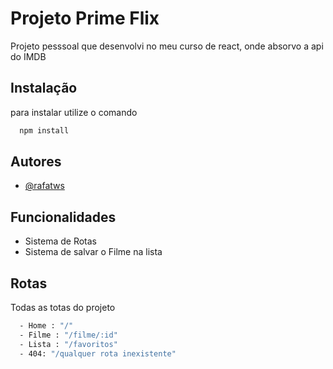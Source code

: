 
# Projeto Prime Flix
 
Projeto pesssoal que desenvolvi no meu curso de react, onde absorvo a api do IMDB


## Instalação

para instalar utilize o comando

```bash
  npm install
```
    
## Autores

- [@rafatws](https://www.github.com/rafatws)

## Funcionalidades

- Sistema de Rotas
- Sistema de salvar o Filme na lista

## Rotas

Todas as totas do projeto

```bash
  - Home : "/"
  - Filme : "/filme/:id"
  - Lista : "/favoritos"
  - 404: "/qualquer rota inexistente"
```

